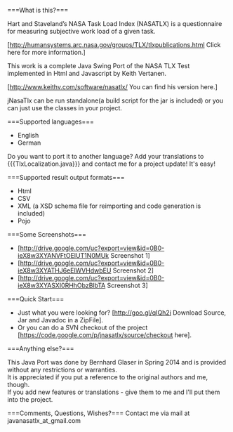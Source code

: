 ===What is this?===

Hart and Staveland’s NASA Task Load Index (NASATLX) is a questionnaire for measuring subjective work load of a given task.

[http://humansystems.arc.nasa.gov/groups/TLX/tlxpublications.html Click here for more information.]

This work is a complete Java Swing Port of the NASA TLX Test implemented in Html and Javascript by Keith Vertanen.

[http://www.keithv.com/software/nasatlx/ You can find his version here.]

jNasaTlx can be run standalone(a build script for the jar is included) or you can just use the classes in your project.

===Supported languages===
  * English
  * German

Do you want to port it to another language? Add your translations to {{{TlxLocalization.java}}} and contact me for a project update! It's easy!

===Supported result output formats===
  * Html
  * CSV
  * XML (a XSD schema file for reimporting and code generation is included)
  * Pojo

===Some Screenshots===
  * [http://drive.google.com/uc?export=view&id=0B0-ieX8w3XYANVFtOElUT1N0MUk Screenshot 1]
  * [http://drive.google.com/uc?export=view&id=0B0-ieX8w3XYATHJ6eElWVHdwbEU Screenshot 2]
  * [http://drive.google.com/uc?export=view&id=0B0-ieX8w3XYASXI0RHhObzBlbTA Screenshot 3]

===Quick Start===
  * Just what you were looking for? [http://goo.gl/qIQh2i Download Source, Jar and Javadoc in a ZipFile].
  * Or you can do a SVN checkout of the project [https://code.google.com/p/jnasatlx/source/checkout here].

===Anything else?===

This Java Port was done by Bernhard Glaser in Spring 2014 and is provided without any restrictions or warranties.<br>It is appreciated if you put a reference to the original authors and me, though.<br>
If you add new features or translations - give them to me and I'll put them into the project.

===Comments, Questions, Wishes?===
Contact me via mail at javanasatlx_at_gmail.com
